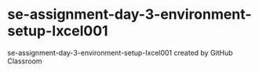 # se-assignment-day-3-environment-setup-Ixcel001
se-assignment-day-3-environment-setup-Ixcel001 created by GitHub Classroom
